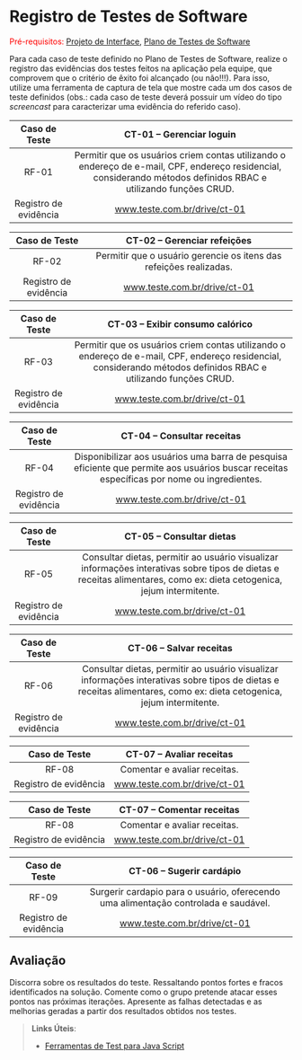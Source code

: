 # Registro de Testes de Software

<span style="color:red">Pré-requisitos: <a href="3-Projeto de Interface.md"> Projeto de Interface</a></span>, <a href="8-Plano de Testes de Software.md"> Plano de Testes de Software</a>

Para cada caso de teste definido no Plano de Testes de Software, realize o registro das evidências dos testes feitos na aplicação pela equipe, que comprovem que o critério de êxito foi alcançado (ou não!!!). Para isso, utilize uma ferramenta de captura de tela que mostre cada um dos casos de teste definidos (obs.: cada caso de teste deverá possuir um vídeo do tipo _screencast_ para caracterizar uma evidência do referido caso).

| **Caso de Teste** 	| **CT-01 – Gerenciar loguin** 	|
|:---:	|:---:	|
|	RF-01 	| Permitir que os usuários criem contas utilizando o endereço de e-mail, CPF, endereço residencial, considerando métodos definidos RBAC e utilizando funções CRUD. |
|Registro de evidência | www.teste.com.br/drive/ct-01 |

| **Caso de Teste** 	| **CT-02 – Gerenciar refeições** 	|
|:---:	|:---:	|
|	RF-02 	| Permitir que o usuário gerencie os itens das refeições realizadas. |
|Registro de evidência | www.teste.com.br/drive/ct-01 |


| **Caso de Teste** 	| **CT-03 – Exibir consumo calórico** 	|
|:---:	|:---:	|
|	RF-03	| Permitir que os usuários criem contas utilizando o endereço de e-mail, CPF, endereço residencial, considerando métodos definidos RBAC e utilizando funções CRUD. |
|Registro de evidência | www.teste.com.br/drive/ct-01 |

| **Caso de Teste** 	| **CT-04 – Consultar receitas** 	|
|:---:	|:---:	|
|	RF-04 	| Disponibilizar aos usuários uma barra de pesquisa eficiente que permite aos usuários buscar receitas específicas por nome ou ingredientes. |
|Registro de evidência | www.teste.com.br/drive/ct-01 |

| **Caso de Teste** 	| **CT-05 – Consultar dietas** 	|
|:---:	|:---:	|
|	RF-05 	| Consultar dietas, permitir ao usuário visualizar informações interativas sobre tipos de dietas e receitas alimentares, como ex: dieta cetogenica, jejum intermitente. |
|Registro de evidência | www.teste.com.br/drive/ct-01 |

| **Caso de Teste** 	| **CT-06 – Salvar receitas** 	|
|:---:	|:---:	|
|	RF-06 	| Consultar dietas, permitir ao usuário visualizar informações interativas sobre tipos de dietas e receitas alimentares, como ex: dieta cetogenica, jejum intermitente. |
|Registro de evidência | www.teste.com.br/drive/ct-01 |

| **Caso de Teste** 	| **CT-07 – Avaliar receitas** 	|
|:---:	|:---:	|
|	RF-08 	| Comentar e avaliar receitas. |
|Registro de evidência | www.teste.com.br/drive/ct-01 |

| **Caso de Teste** 	| **CT-07 – Comentar receitas** 	|
|:---:	|:---:	|
|	RF-08 	| Comentar e avaliar receitas. |
|Registro de evidência | www.teste.com.br/drive/ct-01 |


| **Caso de Teste** 	| **CT-06 – Sugerir cardápio** 	|
|:---:	|:---:	|
|	RF-09 	| Surgerir cardapio para o usuário, oferecendo uma alimentação controlada e saudável. |
|Registro de evidência | www.teste.com.br/drive/ct-01 |






## Avaliação

Discorra sobre os resultados do teste. Ressaltando pontos fortes e fracos identificados na solução. Comente como o grupo pretende atacar esses pontos nas próximas iterações. Apresente as falhas detectadas e as melhorias geradas a partir dos resultados obtidos nos testes.

> **Links Úteis**:
> - [Ferramentas de Test para Java Script](https://geekflare.com/javascript-unit-testing/)
